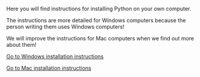 Here you will find instructions for installing Python on your own computer.

The instructions are more detailed for Windows computers because the person writing them uses Windows computers!

We will improve the instructions for Mac computers when we find out more about them!

[Go to Windows installation instructions](Windows-installation)

[Go to Mac installation instructions](MacOS-installation)


